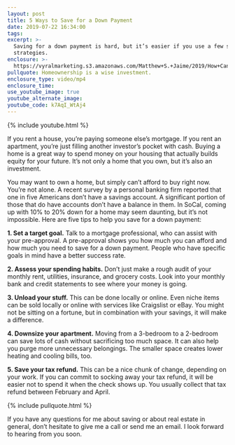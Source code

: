 ```yaml
---
layout: post
title: 5 Ways to Save for a Down Payment
date: 2019-07-22 16:34:00
tags:
excerpt: >-
  Saving for a down payment is hard, but it’s easier if you use a few smart
  strategies.
enclosure: >-
  https://vyralmarketing.s3.amazonaws.com/Matthew+S.+Jaime/2019/How+Can+You+Make+Saving+Easier_.mp4
pullquote: Homeownership is a wise investment.
enclosure_type: video/mp4
enclosure_time:
use_youtube_image: true
youtube_alternate_image:
youtube_code: k7AqI_WtAj4
---
```


{% include youtube.html %}

If you rent a house, you’re paying someone else’s mortgage. If you rent an apartment, you’re just filling another investor’s pocket with cash. Buying a home is a great way to spend money on your housing that actually builds equity for your future. It’s not only a home that you own, but it’s also an investment.&nbsp;

You may want to own a home, but simply can’t afford to buy right now. You’re not alone. A recent survey by a personal banking firm reported that one in five Americans don’t have a savings account. A significant portion of those that do have accounts don’t have a balance in them. In SoCal, coming up with 10% to 20% down for a home may seem daunting, but it’s not impossible. Here are five tips to help you save for a down payment:

**1\. Set a target goal.** Talk to a mortgage professional, who can assist with your pre-approval. A pre-approval shows you how much you can afford and how much you need to save for a down payment. People who have specific goals in mind have a better success rate.

**2\. Assess your spending habits.** Don’t just make a rough audit of your monthly rent, utilities, insurance, and grocery costs. Look into your monthly bank and credit statements to see where your money is going.&nbsp;

**3\. Unload your stuff.** This can be done locally or online. Even niche items can be sold locally or online with services like Craigslist or eBay. You might not be sitting on a fortune, but in combination with your savings, it will make a difference.

**4\. Downsize your apartment.** Moving from a 3-bedroom to a 2-bedroom can save lots of cash without sacrificing too much space. It can also help you purge more unnecessary belongings. The smaller space creates lower heating and cooling bills, too.

**5\. Save your tax refund.** This can be a nice chunk of change, depending on your work. If you can commit to socking away your tax refund, it will be easier not to spend it when the check shows up. You usually collect that tax refund between February and April.&nbsp;

{% include pullquote.html %}

If you have any questions for me about saving or about real estate in general, don’t hesitate to give me a call or send me an email. I look forward to hearing from you soon.